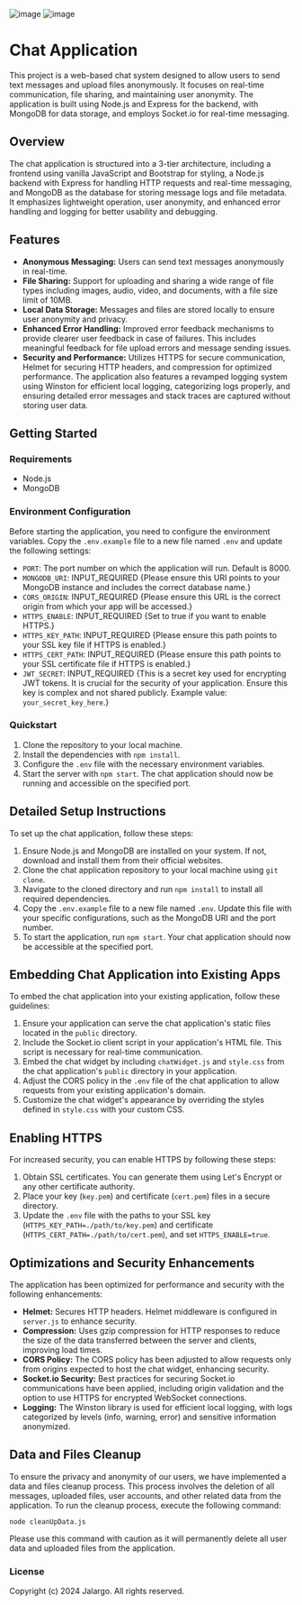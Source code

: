 ![image](https://github.com/jalargo/oital/assets/163580293/0eb68bd9-3c89-40b1-a400-6795bf393008) ![image](https://github.com/jalargo/oital/assets/163580293/35a0b434-3697-417a-8329-2e452ef7b659)



# Chat Application

This project is a web-based chat system designed to allow users to send text messages and upload files anonymously. It focuses on real-time communication, file sharing, and maintaining user anonymity. The application is built using Node.js and Express for the backend, with MongoDB for data storage, and employs Socket.io for real-time messaging.

## Overview

The chat application is structured into a 3-tier architecture, including a frontend using vanilla JavaScript and Bootstrap for styling, a Node.js backend with Express for handling HTTP requests and real-time messaging, and MongoDB as the database for storing message logs and file metadata. It emphasizes lightweight operation, user anonymity, and enhanced error handling and logging for better usability and debugging.

## Features

- **Anonymous Messaging:** Users can send text messages anonymously in real-time.
- **File Sharing:** Support for uploading and sharing a wide range of file types including images, audio, video, and documents, with a file size limit of 10MB.
- **Local Data Storage:** Messages and files are stored locally to ensure user anonymity and privacy.
- **Enhanced Error Handling:** Improved error feedback mechanisms to provide clearer user feedback in case of failures. This includes meaningful feedback for file upload errors and message sending issues.
- **Security and Performance:** Utilizes HTTPS for secure communication, Helmet for securing HTTP headers, and compression for optimized performance. The application also features a revamped logging system using Winston for efficient local logging, categorizing logs properly, and ensuring detailed error messages and stack traces are captured without storing user data.

## Getting Started

### Requirements

- Node.js
- MongoDB

### Environment Configuration

Before starting the application, you need to configure the environment variables. Copy the `.env.example` file to a new file named `.env` and update the following settings:

- `PORT`: The port number on which the application will run. Default is 8000.
- `MONGODB_URI`: INPUT_REQUIRED {Please ensure this URI points to your MongoDB instance and includes the correct database name.}
- `CORS_ORIGIN`: INPUT_REQUIRED {Please ensure this URL is the correct origin from which your app will be accessed.}
- `HTTPS_ENABLE`: INPUT_REQUIRED {Set to true if you want to enable HTTPS.}
- `HTTPS_KEY_PATH`: INPUT_REQUIRED {Please ensure this path points to your SSL key file if HTTPS is enabled.}
- `HTTPS_CERT_PATH`: INPUT_REQUIRED {Please ensure this path points to your SSL certificate file if HTTPS is enabled.}
- `JWT_SECRET`: INPUT_REQUIRED {This is a secret key used for encrypting JWT tokens. It is crucial for the security of your application. Ensure this key is complex and not shared publicly. Example value: `your_secret_key_here`.}

### Quickstart

1. Clone the repository to your local machine.
2. Install the dependencies with `npm install`.
3. Configure the `.env` file with the necessary environment variables.
4. Start the server with `npm start`. The chat application should now be running and accessible on the specified port.

## Detailed Setup Instructions

To set up the chat application, follow these steps:

1. Ensure Node.js and MongoDB are installed on your system. If not, download and install them from their official websites.
2. Clone the chat application repository to your local machine using `git clone`.
3. Navigate to the cloned directory and run `npm install` to install all required dependencies.
4. Copy the `.env.example` file to a new file named `.env`. Update this file with your specific configurations, such as the MongoDB URI and the port number.
5. To start the application, run `npm start`. Your chat application should now be accessible at the specified port.

## Embedding Chat Application into Existing Apps

To embed the chat application into your existing application, follow these guidelines:

1. Ensure your application can serve the chat application's static files located in the `public` directory.
2. Include the Socket.io client script in your application's HTML file. This script is necessary for real-time communication.
3. Embed the chat widget by including `chatWidget.js` and `style.css` from the chat application's `public` directory in your application.
4. Adjust the CORS policy in the `.env` file of the chat application to allow requests from your existing application's domain.
5. Customize the chat widget's appearance by overriding the styles defined in `style.css` with your custom CSS.

## Enabling HTTPS

For increased security, you can enable HTTPS by following these steps:

1. Obtain SSL certificates. You can generate them using Let's Encrypt or any other certificate authority.
2. Place your key (`key.pem`) and certificate (`cert.pem`) files in a secure directory.
3. Update the `.env` file with the paths to your SSL key (`HTTPS_KEY_PATH=./path/to/key.pem`) and certificate (`HTTPS_CERT_PATH=./path/to/cert.pem`), and set `HTTPS_ENABLE=true`.

## Optimizations and Security Enhancements

The application has been optimized for performance and security with the following enhancements:

- **Helmet:** Secures HTTP headers. Helmet middleware is configured in `server.js` to enhance security.
- **Compression:** Uses gzip compression for HTTP responses to reduce the size of the data transferred between the server and clients, improving load times.
- **CORS Policy:** The CORS policy has been adjusted to allow requests only from origins expected to host the chat widget, enhancing security.
- **Socket.io Security:** Best practices for securing Socket.io communications have been applied, including origin validation and the option to use HTTPS for encrypted WebSocket connections.
- **Logging:** The Winston library is used for efficient local logging, with logs categorized by levels (info, warning, error) and sensitive information anonymized.

## Data and Files Cleanup

To ensure the privacy and anonymity of our users, we have implemented a data and files cleanup process. This process involves the deletion of all messages, uploaded files, user accounts, and other related data from the application. To run the cleanup process, execute the following command:

```
node cleanUpData.js
```

Please use this command with caution as it will permanently delete all user data and uploaded files from the application.

### License

Copyright (c) 2024 Jalargo. All rights reserved.
